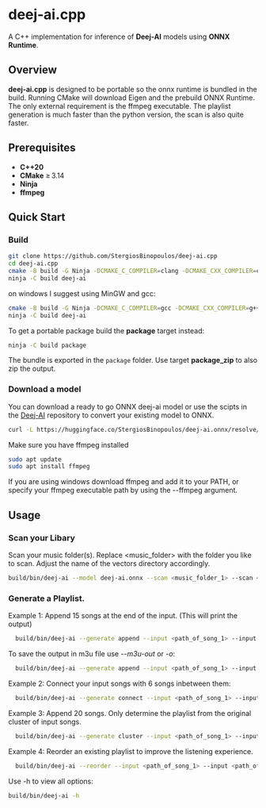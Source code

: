 # deej‑ai.cpp

A C++ implementation for inference of **Deej‑AI** models using **ONNX Runtime**.


##  Overview

**deej‑ai.cpp** is designed to be portable so the onnx runtime is bundled in the build. Running CMake will download Eigen and the prebuild ONNX Runtime. The only external requirement is the ffmpeg executable. The playlist generation is much faster than the python version, the scan is also quite faster.


## Prerequisites

- **C++20**
- **CMake** ≥ 3.14
- **Ninja**
- **ffmpeg**

## Quick Start
### Build
```bash
git clone https://github.com/StergiosBinopoulos/deej-ai.cpp
cd deej-ai.cpp
cmake -B build -G Ninja -DCMAKE_C_COMPILER=clang -DCMAKE_CXX_COMPILER=clang++ -DCMAKE_BUILD_TYPE=Release
ninja -C build deej-ai
```
on windows I suggest using MinGW and gcc:
```bash
cmake -B build -G Ninja -DCMAKE_C_COMPILER=gcc -DCMAKE_CXX_COMPILER=g++ -DCMAKE_BUILD_TYPE=Release
ninja -C build deej-ai
```
To get a portable package build the **package** target instead:
```bash
ninja -C build package
```
The bundle is exported in the `package` folder. Use target **package_zip** to also zip the output.
### Download a model
You can download a ready to go ONNX deej-ai model or use the scipts in the [Deej-AI](https://github.com/teticio/Deej-AI) repository to convert your existing model to ONNX.
```bash
curl -L https://huggingface.co/StergiosBinopoulos/deej-ai.onnx/resolve/main/deej-ai.onnx?download=true --output deej-ai.onnx
```
Make sure you have ffmpeg installed
```bash
sudo apt update
sudo apt install ffmpeg
```
If you are using windows download ffmpeg and add it to your PATH, or specify your ffmpeg executable path by using the --ffmpeg argument.
## Usage

### Scan your Libary
Scan your music folder(s). Replace <music_folder> with the folder you like to scan. Adjust the name of the vectors directory accordingly.
```bash
build/bin/deej-ai --model deej-ai.onnx --scan <music_folder_1> --scan <music_folder_2> --vec-dir test_folder
```

### Generate a Playlist. 

Example 1: Append 15 songs at the end of the input. (This will print the output)
```bash
  build/bin/deej-ai --generate append --input <path_of_song_1> --input <path_of_song_2> ... --nsongs 15 --vec-dir test_folder
```
To save the output in m3u file use *--m3u-out* or *-o*:
```bash
  build/bin/deej-ai --generate append --input <path_of_song_1> --input <path_of_song_2> ... --nsongs 15 --vec-dir test_folder --m3u-out playlist.m3u
```

Example 2: Connect your input songs with 6 songs inbetween them:
```bash
  build/bin/deej-ai --generate connect --input <path_of_song_1> --input <path_of_song_2> --nsongs 6 --vec-dir test_folder
```
Example 3: Append 20 songs. Only determine the playlist from the original cluster of input songs.
```bash
  build/bin/deej-ai --generate cluster --input <path_of_song_1> --input <path_of_song_2> --nsongs 20 --vec-dir test_folder
```
Example 4: Reorder an existing playlist to improve the listening experience.
```bash
  build/bin/deej-ai --reorder --input <path_of_song_1> --input <path_of_song_2> ... --first <path_of_song_1>
```


Use -h to view all options:
```bash
build/bin/deej-ai -h
```
